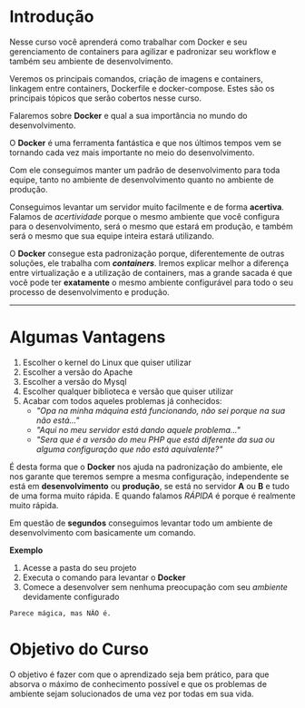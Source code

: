 # Introdução

Nesse curso você aprenderá como trabalhar com Docker e seu gerenciamento de containers para agilizar e padronizar seu workflow e também seu ambiente de desenvolvimento. 

Veremos os principais comandos, criação de imagens e containers, linkagem entre containers, Dockerfile e docker-compose. Estes são os principais tópicos que serão cobertos nesse curso.

Falaremos sobre **Docker** e qual a sua importância no mundo do desenvolvimento.

O **Docker** é uma ferramenta fantástica e que nos últimos tempos vem se tornando cada vez mais importante no meio do desenvolvimento.

Com ele conseguimos manter um padrão de desenvolvimento para toda equipe, tanto no ambiente de desenvolvimento quanto no ambiente de produção.

Conseguimos levantar um servidor muito facilmente e de forma **acertiva**. Falamos de _acertividade_ porque o mesmo ambiente que você configura para o desenvolvimento, será o mesmo que estará em produção, e também será o mesmo que sua equipe inteira estará utilizando.

O **Docker** consegue esta padronização porque, diferentemente de outras soluções, ele trabalha com **_containers_**. Iremos explicar melhor a diferença entre virtualização e a utilização de containers, mas a grande sacada é que você pode ter **exatamente** o mesmo ambiente configurável para todo o seu processo de desenvolvimento e produção.

***

# Algumas Vantagens

1. Escolher o kernel do Linux que quiser utilizar
2. Escolher a versão do Apache
3. Escolher a versão do Mysql
4. Escolher qualquer biblioteca e versão que quiser utilizar
5. Acabar com todos aqueles problemas já conhecidos:
    * _"Opa na minha máquina está funcionando, não sei porque na sua não está..."_
    * _"Aqui no meu servidor está dando aquele problema..."_
    * _"Sera que é a versão do meu PHP que está diferente da sua ou alguma configuração que não está aquivalente?"_

É desta forma que o **Docker** nos ajuda na padronização do ambiente, ele nos garante que teremos sempre a mesma configuração, independente se está em **desenvolvimento** ou **produção**, se está no servidor **A** ou **B** e tudo de uma forma muito rápida. E quando falamos _RÁPIDA_ é porque é realmente muito rápida.

Em questão de **segundos** conseguimos levantar todo um ambiente de desenvolvimento com basicamente um comando.

**Exemplo**

1. Acesse a pasta do seu projeto
2. Executa o comando para levantar o **Docker**
3. Comece a desenvolver sem nenhuma preocupação com seu _ambiente_ devidamente configurado

```
Parece mágica, mas NÃO é.
```

# Objetivo do Curso

O objetivo é fazer com que o aprendizado seja bem prático, para que absorva o máximo de conhecimento possível e que os problemas de ambiente sejam solucionados de uma vez por todas em sua vida.